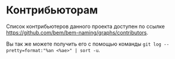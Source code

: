 Контрибьюторам
==============

Список контрибьютеров данного проекта доступен по ссылке https://github.com/bem/bem-naming/graphs/contributors.

Вы так же можете получить его с помощью команды `git log --pretty=format:"%an <%ae>" | sort -u`.
